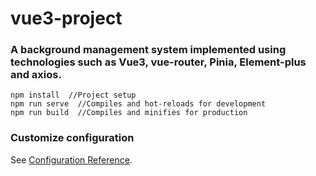 # vue3-project
### A background management system implemented using technologies such as Vue3, vue-router, Pinia, Element-plus and axios.

```
npm install  //Project setup
npm run serve  //Compiles and hot-reloads for development
npm run build  //Compiles and minifies for production
```

### Customize configuration
See [Configuration Reference](https://cli.vuejs.org/config/).
